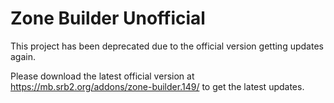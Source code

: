 # Zone Builder Unofficial

This project has been deprecated due to the official version getting updates again.

Please download the latest official version at https://mb.srb2.org/addons/zone-builder.149/ to get the latest updates.
